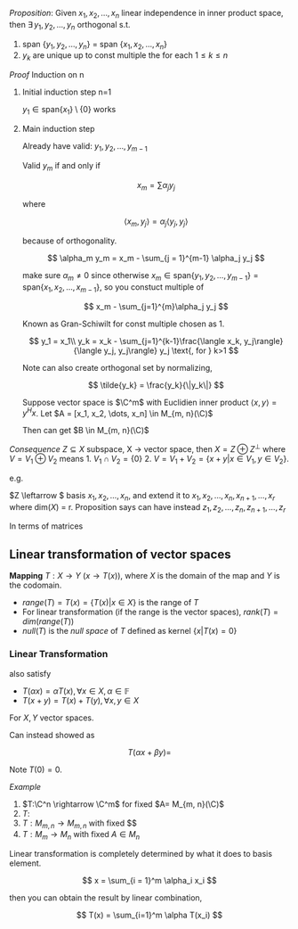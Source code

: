 *Proposition*:
Given $x_1, x_2, \dots, x_n$ linear independence in inner product space, then $\exists\, y_1, y_2, \dots, y_n$ orthogonal s.t.
1. span $\{y_1, y_2, \dots, y_n\}$ = span $\{x_1, x_2, \dots, x_n\}$
2. $y_k$ are unique up to const multiple the for each $1\le k\le n$

*Proof*
Induction on n
1. Initial induction step n=1

    $y_1 \in \text{span} \{x_1\}\setminus\{0\}$ works
2. Main induction step

    Already have valid: $y_1, y_2, \dots, y_{m-1}$

    Valid $y_m$ if and only if 
    
    $$
    x_m = \sum \alpha_j y_j
    $$

    where 

    $$
    \langle x_m, y_j\rangle = \alpha_j \langle y_j, y_j\rangle
    $$

    because of orthogonality.

    $$
    \alpha_m y_m = x_m - \sum_{j = 1}^{m-1} \alpha_j y_j
    $$

    make sure $\alpha_m \neq 0$ since otherwise $x_m \in \text{span}\{y_1, y_2, \dots, y_{m-1}\} = \text{span}\{x_1, x_2, \dots, x_{m-1}\}$, so you constuct multiple of 

    $$
    x_m - \sum_{j=1}^{m}\alpha_j y_j
    $$

    Known as Gran-Schiwilt for const multiple chosen as 1.

    $$
    y_1 = x_1\\
    y_k = x_k - \sum_{j=1}^{k-1}\frac{\langle x_k, y_j\rangle}{\langle y_j, y_j\rangle} y_j \text{,  for } k>1
    $$

    Note can also create orthogonal set by normalizing,

    $$
    \tilde{y_k} = \frac{y_k}{\|y_k\|}
    $$

    Suppose vector space is $\C^m$ with Euclidien inner product $\langle x, y\rangle = y^H x$. Let $A = [x_1, x_2, \dots, x_n] \in M_{m, n}(\C)$


    Then can get $B \in M_{m, n}(\C)$




*Consequence*
$Z \subseteq X$ subspace, X -> vector space, then $X = Z \oplus Z^\perp$ where $V = V_1\oplus V_2$ means 1. $V_1 \cap V_2 = \{0\}$ 2. $V= V_1 + V_2 = \{x+y |x\in V_1, y\in V_2\}$.

e.g.

$Z \leftarrow $ basis $x_1, x_2, \dots, x_n$, and extend it to $x_1, x_2, \dots, x_n, x_{n+1}, \dots, x_r$ where $\text{dim}(X)$ = r. Proposition says can have instead $z_1, z_2, \dots, z_n, z_{n+1}, \dots, z_r$




In terms of matrices



## Linear transformation of vector spaces
**Mapping**
$T:X\rightarrow Y$ ($x \rightarrow T(x)$), where $X$ is the domain of the map and $Y$ is the codomain.

- $range(T) = T(x) = \{T(x) | x\in X\}$ is the range of $T$
- For linear transformation (if the range is the vector spaces), $rank(T) = dim(range(T))$
- $null(T)$ is the *null space* of $T$ defined as kernel $\{x|T(x)=0\}$


### Linear Transformation
also satisfy
- $T(\alpha x) = \alpha T(x), \forall x\in X, \alpha \in \mathbb{F}$ 
- $T(x+y) = T(x) + T(y), \forall x, y \in X$

For $X, Y$ vector spaces.

Can instead showed as 

$$
T(\alpha x + \beta y) = 
$$

Note $T(0) = 0$.


*Example*
1. $T:\C^n \rightarrow \C^m$ for fixed $A= M_{m, n}(\C)$
1. $T:$
2. $T:M_{m, n} \rightarrow M_{m,n}$ with fixed $$
3. $T:M_m \rightarrow M_n$ with fixed $A\in M_n$


Linear transformation is completely determined by what it does to basis element.

$$
x = \sum_{i = 1}^m \alpha_i x_i
$$

then you can obtain the result by linear combination,

$$
T(x) = \sum_{i=1}^m \alpha T(x_i)
$$

